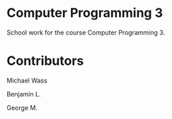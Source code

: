 Computer Programming 3
======================

School work for the course Computer Programming 3.


Contributors
============

Michael Wass

Benjamin L.

George M.
